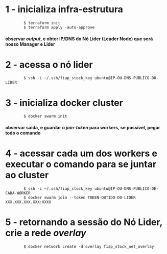 # 1 - inicializa infra-estrutura
            $ terraform init
            $ terraform apply -auto-approve

#### observar *output*, e obter IP/DNS do Nó Lider (Leader Node) que será nosso Manager e Lider

# 2 - acessa o nó lider
            $ ssh -i ~/.ssh/fiap_stock_key ubuntu@IP-OU-DNS-PUBLICO-DO-LIDER

# 3 - inicializa docker cluster
            $ docker swarm init

#### observar saída, e guardar o *join-token* para workers, se possível, pegar todo o comando

# 4 - acessar cada um dos workers e executar o comando para se juntar ao cluster
            $ ssh -i ~/.ssh/fiap_stock_key ubuntu@IP-OU-DNS-PUBLICO-DE-CADA-WORKER
            $ docker swarm join --token TOKEN-OBTIDO-DO-LIDER XXX.XXX.XXX.XXX:XXXX

# 5 - retornando a sessão do Nó Lider, crie a rede *overlay*
            $ docker network create -d overlay fiap_stock_net_overlay